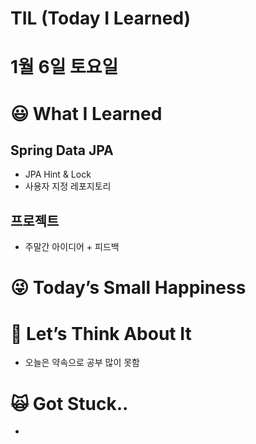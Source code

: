 # TIL (Today I Learned)

# 1월 6일 토요일

# 😃 What I Learned

## Spring Data JPA

- JPA Hint & Lock
- 사용자 지정 레포지토리

## 프로젝트

- 주말간 아이디어 + 피드백

# 😜 Today’s Small Happiness

# 🧐 Let’s Think About It

- 오늘은 약속으로 공부 많이 못함

# 🙀 Got Stuck..

-